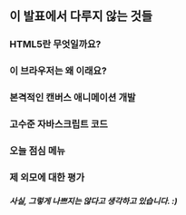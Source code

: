 ## 이 발표에서 다루지 않는 것들
<h3 class="fragment roll-in">HTML5란 무엇일까요?</h3>
<h3 class="fragment roll-in">이 브라우저는 왜 이래요?</h3>
<h3 class="fragment roll-in">본격적인 캔버스 애니메이션 개발</h3>
<h3 class="fragment roll-in">고수준 자바스크립트 코드</h3>
<h3 class="fragment roll-in">오늘 점심 메뉴</h3>
<h3 class="fragment roll-in">제 외모에 대한 평가</h3>
<div class="fragment roll-in">
	<h5 class="fragment grow">사실, 그렇게 나쁘지는 않다고 생각하고 있습니다. :)</h5>
</div>
